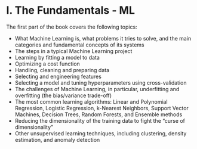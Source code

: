# I. The Fundamentals - ML

The first part of the book covers the following topics:

* What Machine Learning is, what problems it tries to solve, and the main categories and fundamental concepts of its systems
* The steps in a typical Machine Learning project
* Learning by fitting a model to data
* Optimizing a cost function
* Handling, cleaning and preparing data
* Selecting and engineering features
* Selecting a model and tuning hyperparameters using cross-validation
* The challenges of Machine Learning, in particular, underfitting and overfitting \(the bias/variance trade-off\)
* The most common learning algorithms: Linear and Polynomial Regression, Logistic Regression, k-Nearest Neighbors, Support Vector Machines, Decision Trees, Random Forests, and Ensemble methods
* Reducing the dimensionality of the training data to fight the “curse of dimensionality”
* Other unsupervised learning techniques, including clustering, density estimation, and anomaly detection

